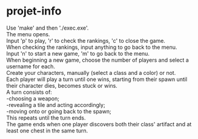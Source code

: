 # projet-info
Use 'make' and then './exec.exe'.  
The menu opens.  
Input 'p' to play, 'r' to check the rankings, 'c' to close the game.   
When checking the rankings, input anything to go back to the menu.  
Input 'n' to start a new game, 'm' to go back to the menu.  
When beginning a new game, choose the number of players and select a username for each.   
Create your characters, manually (select a class and a color) or not.   
Each player will play a turn until one wins, starting from their spawn until their character dies, becomes stuck or wins.  
A turn consists of:  
-choosing a weapon;  
-revealing a tile and acting accordingly;  
-moving onto or going back to the spawn;  
This repeats until the turn ends.  
The game ends when one player discovers both their class' artifact and at least one chest in the same turn.  




